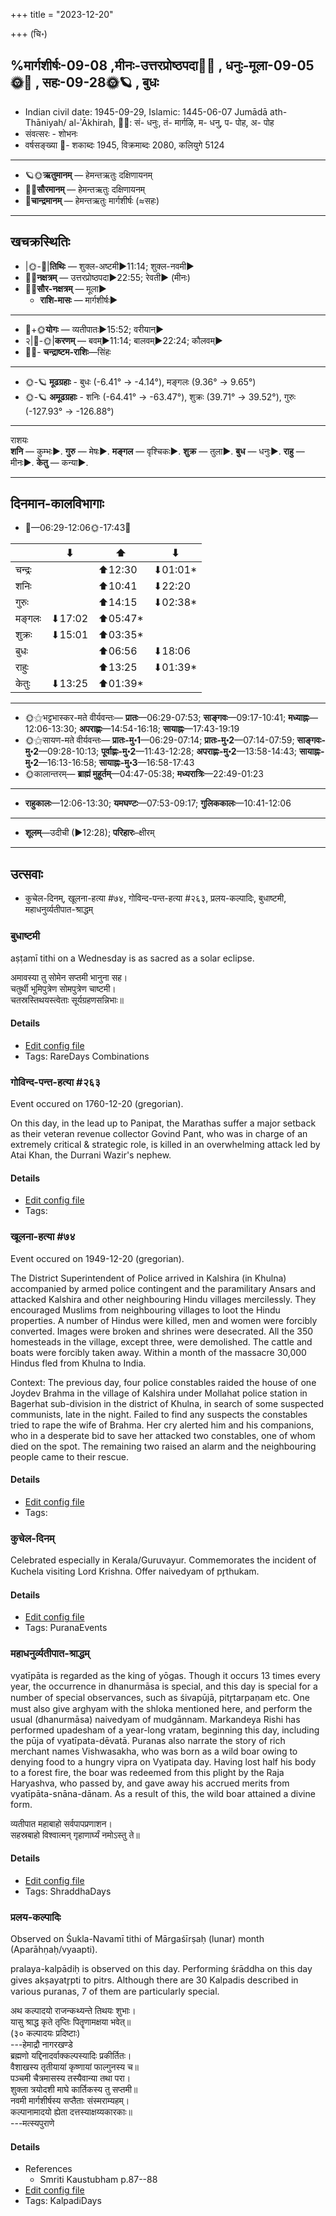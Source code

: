 +++
title = "2023-12-20"

+++
(चि॰)
## %मार्गशीर्षः-09-08  ,मीनः-उत्तरप्रोष्ठपदा🌛🌌  ,  धनुः-मूला-09-05🌞🌌  ,  सहः-09-28🌞🪐  , बुधः
- Indian civil date: 1945-09-29, Islamic: 1445-06-07 Jumādā ath-Thāniyah/ al-ʾĀkhirah, 🌌🌞: सं- धनुः, तं- मार्गऴि, म- धनु, प- पोह, अ- पोह
- संवत्सरः - शोभनः
- वर्षसङ्ख्या 🌛- शकाब्दः 1945, विक्रमाब्दः 2080, कलियुगे 5124
___________________
- 🪐🌞**ऋतुमानम्** — हेमन्तऋतुः दक्षिणायनम्
- 🌌🌞**सौरमानम्** — हेमन्तऋतुः दक्षिणायनम्
- 🌛**चान्द्रमानम्** — हेमन्तऋतुः मार्गशीर्षः (≈सहः)
___________________


## खचक्रस्थितिः
- |🌞-🌛|**तिथिः** — शुक्ल-अष्टमी►11:14; शुक्ल-नवमी►  
- 🌌🌛**नक्षत्रम्** — उत्तरप्रोष्ठपदा►22:55; रेवती► (मीनः)  
- 🌌🌞**सौर-नक्षत्रम्** — मूला►  
  - **राशि-मासः** — मार्गशीर्षः► 
___________________
- 🌛+🌞**योगः** — व्यतीपातः►15:52; वरीयान्►  
- २|🌛-🌞|**करणम्** — बवम्►11:14; बालवम्►22:24; कौलवम्►  
- 🌌🌛- **चन्द्राष्टम-राशिः**—सिंहः  
___________________
- 🌞-🪐 **मूढग्रहाः** - बुधः (-6.41° → -4.14°), मङ्गलः (9.36° → 9.65°)
- 🌞-🪐 **अमूढग्रहाः** - शनिः (-64.41° → -63.47°), शुक्रः (39.71° → 39.52°), गुरुः (-127.93° → -126.88°)
___________________
राशयः  
**शनि** — कुम्भः►. **गुरु** — मेषः►. **मङ्गल** — वृश्चिकः►. **शुक्र** — तुला►. **बुध** — धनुः►. **राहु** — मीनः►. **केतु** — कन्या►. 
___________________


## दिनमान-कालविभागाः
- 🌅—06:29-12:06🌞-17:43🌇  

|      |⬇     |⬆     |⬇     |
|------|-----|-----|------|
|चन्द्रः|     |⬆12:30 |⬇01:01*|
|शनिः   |     |⬆10:41 |⬇22:20 |
|गुरुः  |     |⬆14:15 |⬇02:38*|
|मङ्गलः |⬇17:02 |⬆05:47*|     |
|शुक्रः |⬇15:01 |⬆03:35*|     |
|बुधः   |     |⬆06:56 |⬇18:06 |
|राहुः  |     |⬆13:25 |⬇01:39*|
|केतुः  |⬇13:25 |⬆01:39*|     |
___________________
- 🌞⚝भट्टभास्कर-मते वीर्यवन्तः— **प्रातः**—06:29-07:53; **साङ्गवः**—09:17-10:41; **मध्याह्नः**—12:06-13:30; **अपराह्णः**—14:54-16:18; **सायाह्नः**—17:43-19:19  
- 🌞⚝सायण-मते वीर्यवन्तः— **प्रातः-मु॰1**—06:29-07:14; **प्रातः-मु॰2**—07:14-07:59; **साङ्गवः-मु॰2**—09:28-10:13; **पूर्वाह्णः-मु॰2**—11:43-12:28; **अपराह्णः-मु॰2**—13:58-14:43; **सायाह्नः-मु॰2**—16:13-16:58; **सायाह्नः-मु॰3**—16:58-17:43  
- 🌞कालान्तरम्— **ब्राह्मं मुहूर्तम्**—04:47-05:38; **मध्यरात्रिः**—22:49-01:23  
___________________
- **राहुकालः**—12:06-13:30; **यमघण्टः**—07:53-09:17; **गुलिककालः**—10:41-12:06  
___________________
- **शूलम्**—उदीची (►12:28); **परिहारः**–क्षीरम्  
___________________

## उत्सवाः
- कुचेल-दिनम्, खूलना-हत्या #७४, गोविन्द-पन्त-हत्या #२६३, प्रलय-कल्पादिः, बुधाष्टमी, महाधनुर्व्यतीपात-श्राद्धम्
### बुधाष्टमी



aṣṭamī tithi on a Wednesday is as sacred as a solar eclipse.

अमावस्या तु सोमेन सप्तमी भानुना सह।  
चतुर्थी भूमिपुत्रेण सोमपुत्रेण चाष्टमी।  
चतस्रस्तिथयस्त्वेताः सूर्यग्रहणसन्निभाः॥



#### Details
- [Edit config file](https://github.com/jyotisham/adyatithi/blob/master/time_focus/tithi-vara-combinations/description_only/budhASTamI.toml)
- Tags: RareDays Combinations


### गोविन्द-पन्त-हत्या #२६३

Event occured on 1760-12-20 (gregorian). 

On this day, in the lead up to Panipat, the Marathas suffer a major setback as their veteran revenue collector Govind Pant, who was in charge of an extremely critical & strategic role, is killed in an overwhelming attack led by Atai Khan, the Durrani Wazir's nephew.

#### Details
- [Edit config file](https://github.com/jyotisham/adyatithi/blob/master/mahApuruSha/xatra-later/gregorian/day/12/20/govinda-panta-hatyA.toml)
- Tags: 


### खूलना-हत्या #७४

Event occured on 1949-12-20 (gregorian). 

The District Superintendent of Police arrived in Kalshira (in Khulna) accompanied by armed police contingent and the paramilitary Ansars and attacked Kalshira and other neighbouring Hindu villages mercilessly. They encouraged Muslims from neighbouring villages to loot the Hindu properties. A number of Hindus were killed, men and women were forcibly converted. Images were broken and shrines were desecrated. All the 350 homesteads in the village, except three, were demolished. The cattle and boats were forcibly taken away. Within a month of the massacre 30,000 Hindus fled from Khulna to India.

Context: The previous day, four police constables raided the house of one Joydev Brahma in the village of Kalshira under Mollahat police station in Bagerhat sub-division in the district of Khulna, in search of some suspected communists, late in the night. Failed to find any suspects the constables tried to rape the wife of Brahma. Her cry alerted him and his companions, who in a desperate bid to save her attacked two constables, one of whom died on the spot. The remaining two raised an alarm and the neighbouring people came to their rescue.

#### Details
- [Edit config file](https://github.com/jyotisham/adyatithi/blob/master/mahApuruSha/xatra-later/gregorian/day/12/20/khUlana-hatyA.toml)
- Tags: 


### कुचेल-दिनम्



Celebrated especially in Kerala/Guruvayur. Commemorates the incident of Kuchela visiting Lord Krishna. Offer naivedyam of pr̥thukam.

#### Details
- [Edit config file](https://github.com/jyotisham/adyatithi/blob/master/devatA/vaiShNava/description_only/kucEla-dinam.toml)
- Tags: PuranaEvents


### महाधनुर्व्यतीपात-श्राद्धम्



vyatīpāta is regarded as the king of yōgas. Though it occurs 13 times every year, the occurrence in dhanurmāsa is special, and this day is special for a number of special observances, such as śivapūjā, pitr̥tarpaṇam etc. One must also give arghyam with the shloka mentioned here, and perform the usual (dhanurmāsa) naivedyam of mudgānnam. Markandeya Rishi has performed upadesham of a year-long vratam, beginning this day, including the pūja of vyatīpata-dēvatā. Puranas also narrate the story of rich merchant names Vishwasakha, who was born as a wild boar owing to denying food to a hungry vipra on Vyatipata day. Having lost half his body to a forest fire, the boar was redeemed from this plight by the Raja Haryashva, who passed by, and gave away his accrued merits from vyatīpāta-snāna-dānam. As a result of this, the wild boar attained a divine form.

व्यतीपात महाबाहो सर्वपापप्रणाशन।  
सहस्रबाहो विश्वात्मन् गृहाणार्घ्यं नमोऽस्तु ते॥



#### Details
- [Edit config file](https://github.com/jyotisham/adyatithi/blob/master/devatA/pitR/description_only/mahAdhanurvyatIpAta-zrAddham.toml)
- Tags: ShraddhaDays


### प्रलय-कल्पादिः

Observed on Śukla-Navamī tithi of Mārgaśīrṣaḥ (lunar) month (Aparāhṇaḥ/vyaapti). 

pralaya-kalpādiḥ is observed on this day. Performing śrāddha on this day gives akṣayatr̥pti to pitrs. Although there are 30 Kalpadis described in various puranas, 7 of them are particularly special.

अथ कल्पादयो राजन्कथ्यन्ते तिथयः शुभाः।  
यासु श्राद्ध कृते तृप्तिः पितॄणामक्षया भवेत्॥  
(३० कल्पादयः प्रदिष्टाः)  
---हेमाद्रौ नागरखण्डे  
ब्रह्मणो यद्दिनादर्वाक्कल्पस्यादिः प्रकीर्तितः।  
वैशाखस्य तृतीयायां कृष्णायां फाल्गुनस्य च॥  
पञ्चमी चैत्रमासस्य तस्यैवान्या तथा परा।  
शुक्ला त्रयोदशी माघे कार्तिकस्य तु सप्तमी॥  
नवमी मार्गशीर्षस्य सप्तैताः संस्मराम्यहम्।  
कल्पानामादयो ह्येता दत्तस्याक्षय्यकारकाः॥  
---मत्स्यपुराणे



#### Details
- References
  - Smriti Kaustubham p.87--88
- [Edit config file](https://github.com/jyotisham/adyatithi/blob/master/time_focus/yugAdiH/lunar_month/tithi/09/09/pralaya-kalpAdiH.toml)
- Tags: KalpadiDays


